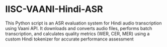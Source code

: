 # IISC-VAANI-Hindi-ASR
This Python script is an ASR evaluation system for Hindi audio transcription using Vaani API. It downloads and converts audio files, performs batch transcription, and calculates quality metrics (WER, CER, MER) using a custom Hindi tokenizer for accurate performance assessment
